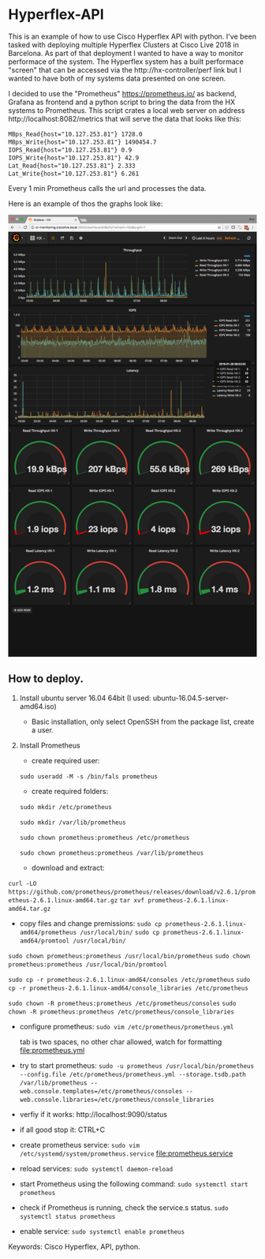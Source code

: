 # Hyperflex-API

This is an example of how to use Cisco Hyperflex API with python. I've been tasked with deploying multiple Hyperflex Clusters at Cisco Live 2018 in Barcelona. As part of that deployment I wanted to have a way to monitor performace of the system. The Hyperflex system has a built performace "screen" that can be accessed via the http://hx-controller/perf link but I wanted to have both of my systems data presented on one screen. 

I decided to use the "Prometheus" https://prometheus.io/ as backend, Grafana as frontend and a python script to bring the data from the HX systems to Prometheus. This script crates a local web server on address http://localhost:8082/metrics that will serve the data that looks like this: 
```
MBps_Read{host="10.127.253.81"} 1728.0 
MBps_Write{host="10.127.253.81"} 1490454.7 
IOPS_Read{host="10.127.253.81"} 0.9 
IOPS_Write{host="10.127.253.81"} 42.9 
Lat_Read{host="10.127.253.81"} 2.333 
Lat_Write{host="10.127.253.81"} 6.261
```
Every 1 min Prometheus calls the url and processes the data.

Here is an example of thos the graphs look like:

![alt text](https://github.com/Kris-Sekula/Hyperflex-API/blob/master/cl2018-stats-example.png "Graphana Dashboard")

## How to deploy.

1. Install ubuntu server 16.04 64bit (I used: ubuntu-16.04.5-server-amd64.iso)
   * Basic installation, only select OpenSSH from the package list, create a user.

2. Install Prometheus
   * create required user:

	`sudo useradd -M -s /bin/fals prometheus`
		
   * create required folders:

	`sudo mkdir /etc/prometheus`

	`sudo mkdir /var/lib/prometheus`

	`sudo chown prometheus:prometheus /etc/prometheus`

	`sudo chown prometheus:prometheus /var/lib/prometheus`
	
   * download and extract:
	
`curl -LO https://github.com/prometheus/prometheus/releases/download/v2.6.1/prometheus-2.6.1.linux-amd64.tar.gz`
`tar xvf prometheus-2.6.1.linux-amd64.tar.gz`
			
   * copy files and change premissions:
`sudo cp prometheus-2.6.1.linux-amd64/prometheus /usr/local/bin/`
`sudo cp prometheus-2.6.1.linux-amd64/promtool /usr/local/bin/`

`sudo chown prometheus:prometheus /usr/local/bin/prometheus`
`sudo chown prometheus:prometheus /usr/local/bin/promtool`

`sudo cp -r prometheus-2.6.1.linux-amd64/consoles /etc/prometheus`
`sudo cp -r prometheus-2.6.1.linux-amd64/console_libraries /etc/prometheus`

`sudo chown -R prometheus:prometheus /etc/prometheus/consoles`
`sudo chown -R prometheus:prometheus /etc/prometheus/console_libraries`
		
   * configure prometheus: 
`sudo vim /etc/prometheus/prometheus.yml`
		
      tab is two spaces, no other char allowed, watch for formatting
      <file:prometheus.yml>
		  
   * try to start prometheus:
`sudo -u prometheus /usr/local/bin/prometheus --config.file /etc/prometheus/prometheus.yml --storage.tsdb.path /var/lib/prometheus --web.console.templates=/etc/prometheus/consoles --web.console.libraries=/etc/prometheus/console_libraries`
		
   * verfiy if it works:
     http://localhost:9090/status
	
   * if all good stop it:
     CTRL+C
	
   * create prometheus service:
`sudo vim /etc/systemd/system/prometheus.service`
		<file:prometheus.service>
	
   * reload services:
`sudo systemctl daemon-reload`

   * start Prometheus using the following command:
`sudo systemctl start prometheus`

   * check if Prometheus is running, check the service.s status.
`sudo systemctl status prometheus`
	
   * enable service:
`sudo systemctl enable prometheus`
		


Keywords: Cisco Hyperflex, API, python.
